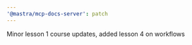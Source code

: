 ```yaml
---
'@mastra/mcp-docs-server': patch
---
```


Minor lesson 1 course updates, added lesson 4 on workflows
